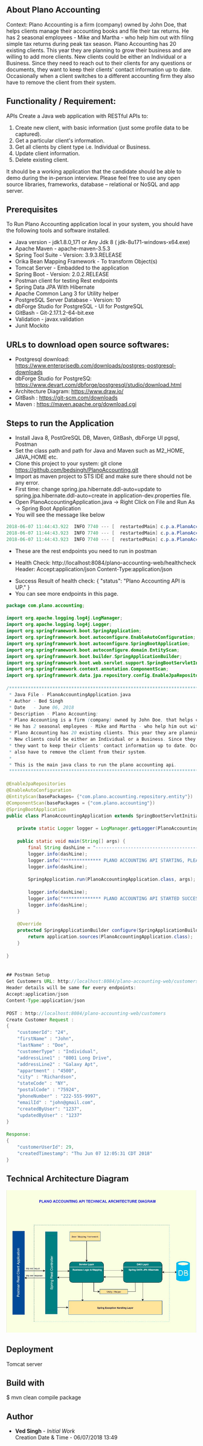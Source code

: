 ## About Plano Accounting
Context: Plano Accounting is a firm (company) owned by John Doe, that helps clients manage their accounting books and file their tax returns. He has 2 seasonal employees - Mike and Martha - who help him out with filing simple tax returns during peak tax season. Plano Accounting has 20 existing clients. This year they are planning to grow their business and are willing to add more clients. New clients could be either an Individual or a Business. Since they need to reach out to their clients for any questions or documents, they want to keep their clients' contact information up to date. Occasionally when a client switches to a different accounting firm they also have to remove the client from their system. 

## Functionality / Requirement:
APIs
Create a Java web application with RESTful APIs to:
  1. Create new client, with basic information (just some profile data to be captured). 
  2. Get a particular client's information. 
  3. Get all clients by client type i.e. Individual or Business. 
  4. Update client information. 
  5. Delete existing client.
  
It should be a working application that the candidate should be able to demo during the in-person interview.
Please feel free to use any open source libraries, frameworks, database – relational or NoSQL and app server.


## Prerequisites
To Run Plano Accounting application local in your system, you should have the following tools and software installed.
* Java version - jdk1.8.0_171 or Any Jdk 8 ( jdk-8u171-windows-x64.exe)
* Apache Maven - apache-maven-3.5.3
* Spring Tool Suite - Version: 3.9.3.RELEASE
* Orika Bean Mapping Framework - To transform Object(s)
* Tomcat Server - Embadded to the application
* Spring Boot - Version: 2.0.2.RELEASE
* Postman client for testing Rest endpoints
* Spring Data JPA With Hibernate
* Apache Common Lang 3 for Utility helper
* PostgreSQL Server Database - Version: 10
* dbForge Studio for PostgreSQL - UI for PostgreSQL 
* GitBash - Git-2.17.1.2-64-bit.exe
* Validation - javax.validation
* Junit Mockito

## URLs to download open source softwares:
* Postgresql download: https://www.enterprisedb.com/downloads/postgres-postgresql-downloads
* dbForge Studio for PostgreSQ: https://www.devart.com/dbforge/postgresql/studio/download.html
* Architecture Diagram:  https://www.draw.io/ 
* GitBash :  https://git-scm.com/downloads
* Maven : https://maven.apache.org/download.cgi

## Steps to run the Application
* Install Java 8, PostGreSQL DB, Maven, GitBash, dbForge UI pgsql, Postman
* Set the class path and path for Java and Maven such as M2_HOME, JAVA_HOME etc. 
* Clone this project to your system: git clone https://github.com/bedsingh/PlanoAccounting.git
* Import as maven project to STS IDE and make sure there should not be any error.
* First time: change spring.jpa.hibernate.ddl-auto=update to spring.jpa.hibernate.ddl-auto=create in application-dev.properties file.
* Open PlanoAccountingApplication.java -> Right Click on File and Run As -> Spring Boot Application
* You will see the message like below 
```java
2018-06-07 11:44:43.922  INFO 7740 --- [  restartedMain] c.p.a.PlanoAccountingApplication         : -------------------------------------------------------------------------
2018-06-07 11:44:43.923  INFO 7740 --- [  restartedMain] c.p.a.PlanoAccountingApplication         : ************** PLANO ACCOUNTING API STARTED SUCCESSFULLY. *************** 
2018-06-07 11:44:43.923  INFO 7740 --- [  restartedMain] c.p.a.PlanoAccountingApplication         : -------------------------------------------------------------------------
```
* These are the rest endpoints you need to run in postman
 - Health Check: http://localhost:8084/plano-accounting-web/healthcheck
   Header: 
   Accept:application/json
   Content-Type:application/json
*  Success Result of health check: 
   {
    "status": "Plano Accounting API is UP."
   }
* You can see more endpoints in this page.

```java
package com.plano.accounting;

import org.apache.logging.log4j.LogManager;
import org.apache.logging.log4j.Logger;
import org.springframework.boot.SpringApplication;
import org.springframework.boot.autoconfigure.EnableAutoConfiguration;
import org.springframework.boot.autoconfigure.SpringBootApplication;
import org.springframework.boot.autoconfigure.domain.EntityScan;
import org.springframework.boot.builder.SpringApplicationBuilder;
import org.springframework.boot.web.servlet.support.SpringBootServletInitializer;
import org.springframework.context.annotation.ComponentScan;
import org.springframework.data.jpa.repository.config.EnableJpaRepositories;

/***********************************************************************************************************
 * Java File - PlanoAccountingApplication.java
 * Author - Bed Singh
 * Date   - June 06, 2018
 * Description - Plano Accounting:
 * Plano Accounting is a firm (company) owned by John Doe, that helps clients manage their accounting books and file their tax returns. 
 * He has 2 seasonal employees - Mike and Martha - who help him out with filing simple tax returns during peak tax season. 
 * Plano Accounting has 20 existing clients. This year they are planning to grow their business and are willing to add more clients. 
 * New clients could be either an Individual or a Business. Since they need to reach out to their clients for any questions or documents, 
 * they want to keep their clients' contact information up to date. Occasionally when a client switches to a different accounting firm they 
 * also have to remove the client from their system. 
 * 
 * This is the main java class to run the plano accounting api. 
 ***********************************************************************************************************/

@EnableJpaRepositories
@EnableAutoConfiguration
@EntityScan(basePackages= {"com.plano.accounting.repository.entity"})
@ComponentScan(basePackages = {"com.plano.accounting"})
@SpringBootApplication
public class PlanoAccountingApplication extends SpringBootServletInitializer {

	private static Logger logger = LogManager.getLogger(PlanoAccountingApplication.class);

	public static void main(String[] args) {
		final String dashLine = "-------------------------------------------------------------------------";
		logger.info(dashLine);
		logger.info("************** PLANO ACCOUNTING API STARTING, PLEASE WAIT. ************** ");
		logger.info(dashLine);

		SpringApplication.run(PlanoAccountingApplication.class, args);

		logger.info(dashLine);
		logger.info("************** PLANO ACCOUNTING API STARTED SUCCESSFULLY. *************** ");
		logger.info(dashLine);
	} 

	@Override
	protected SpringApplicationBuilder configure(SpringApplicationBuilder application) {
		return application.sources(PlanoAccountingApplication.class);
	}

}


## Postman Setup
Get Customers URL: http://localhost:8084/plano-accounting-web/customers?customerType=Business
Header details will be same for every endpoints: 
Accept:application/json
Content-Type:application/json

POST : http://localhost:8084/plano-accounting-web/customers
Create Customer Request : 
{
	"customerId": "24",
	"firstName" : "John",
	"lastName" : "Doe",
	"customerType" : "Individual",
	"addressLine1" : "8001 Long Drive",
	"addressLine2" : "Galaxy Apt",
	"appartment" : "4500",
	"city" : "Richardson",
	"stateCode" : "NY",
	"postalCode" : "75924",
	"phoneNumber" : "222-555-9997",
	"emailId" : "john@gmail.com",
	"createdByUser": "1237",
	"updatedByUser" : "1237" 
}

Response: 
{
    "customerUserId": 29,
    "createdTimestamp": "Thu Jun 07 12:05:31 CDT 2018"
}

```

## Technical Architecture Diagram
![PDF](https://github.com/bedsingh/PlanoAccounting/blob/master/Technical_Diagram_Screen.JPG)

## Deployment
Tomcat server

## Build with
$ mvn clean compile package

## Author

*  **Ved Singh** - *Initial Work*   
   Creation Date & Time - 06/07/2018 13:49 

